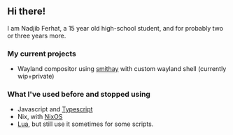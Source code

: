 ## Hi there!

I am Nadjib Ferhat, a 15 year old high-school student, and for probably two or three years more.

<!-- todo add my portfolio -->

### My current projects
- Wayland compositor using [smithay](https://github.com/smithay/smithay) with custom wayland shell (currently wip+private)

### What I've used before and stopped using
- Javascript and [Typescript](https://typescriptlang.org)
- Nix, with [NixOS](https://nixos.org)
- [Lua](https://lua.org), but still use it sometimes for some scripts.
